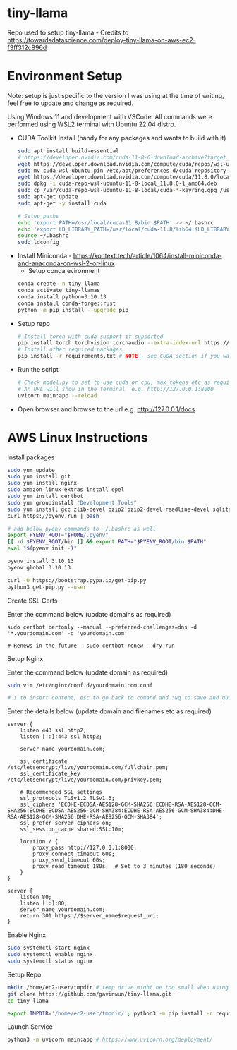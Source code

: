 # tiny-llama

Repo used to setup tiny-llama - Credits to https://towardsdatascience.com/deploy-tiny-llama-on-aws-ec2-f3ff312c896d

# Environment Setup

Note: setup is just specific to the version I was using at the time of writing, feel free to update and change as required.

Using Windows 11 and development with VSCode. All commands were performed using WSL2 terminal with Ubuntu 22.04 distro.

* CUDA Toolkit Install (handy for any packages and wants to build with it)
    ```bash
    sudo apt install build-essential
    # https://developer.nvidia.com/cuda-11-8-0-download-archive?target_os=Linux&target_arch=x86_64&Distribution=WSL-Ubuntu&target_version=2.0&target_type=deb_local
    wget https://developer.download.nvidia.com/compute/cuda/repos/wsl-ubuntu/x86_64/cuda-wsl-ubuntu.pin
    sudo mv cuda-wsl-ubuntu.pin /etc/apt/preferences.d/cuda-repository-pin-600
    wget https://developer.download.nvidia.com/compute/cuda/11.8.0/local_installers/cuda-repo-wsl-ubuntu-11-8-local_11.8.0-1_amd64.deb
    sudo dpkg -i cuda-repo-wsl-ubuntu-11-8-local_11.8.0-1_amd64.deb
    sudo cp /var/cuda-repo-wsl-ubuntu-11-8-local/cuda-*-keyring.gpg /usr/share/keyrings/
    sudo apt-get update
    sudo apt-get -y install cuda

    # Setup paths
    echo 'export PATH=/usr/local/cuda-11.8/bin:$PATH' >> ~/.bashrc
    echo 'export LD_LIBRARY_PATH=/usr/local/cuda-11.8/lib64:$LD_LIBRARY_PATH' >> ~/.bashrc
    source ~/.bashrc
    sudo ldconfig
    ```
* Install Miniconda - https://kontext.tech/article/1064/install-miniconda-and-anaconda-on-wsl-2-or-linux
    * Setup conda evironment 
    ```bash
    conda create -n tiny-llama 
    conda activate tiny-llamas
    conda install python=3.10.13
    conda install conda-forge::rust
    python -m pip install --upgrade pip
    ```
* Setup repo
    ```bash
    # Install torch with cuda support if supported
    pip install torch torchvision torchaudio --extra-index-url https://download.pytorch.org/whl/cu118
    # Install other required packages
    pip install -r requirements.txt # NOTE - see CUDA section if you want to use that instead of CPU
    ```
* Run the script
    ```bash
    # Check model.py to set to use cuda or cpu, max_tokens etc as required
    # An URL will show in the terminal  e.g. http://127.0.0.1:8000 
    uvicorn main:app --reload
    ```
* Open browser and browse to the url e.g. http://127.0.0.1/docs

# AWS Linux Instructions

Install packages
```bash
sudo yum update
sudo yum install git
sudo yum install nginx
sudo amazon-linux-extras install epel
sudo yum install certbot
sudo yum groupinstall "Development Tools"
sudo yum install gcc zlib-devel bzip2 bzip2-devel readline-devel sqlite sqlite-devel openssl-devel tk-devel libffi-devel xz-devel
curl https://pyenv.run | bash

# add below pyenv commands to ~/.bashrc as well
export PYENV_ROOT="$HOME/.pyenv"
[[ -d $PYENV_ROOT/bin ]] && export PATH="$PYENV_ROOT/bin:$PATH"
eval "$(pyenv init -)"

pyenv install 3.10.13
pyenv global 3.10.13

curl -O https://bootstrap.pypa.io/get-pip.py
python3 get-pip.py --user
```

Create SSL Certs

Enter the command below (update domains as required)
```
sudo certbot certonly --manual --preferred-challenges=dns -d '*.yourdomain.com' -d 'yourdomain.com'

# Renews in the future - sudo certbot renew --dry-run
```

Setup Nginx

Enter the command below (update domain as required)
```bash
sudo vim /etc/nginx/conf.d/yourdomain.com.conf

# i to insert content, esc to go back to comand and :wq to save and quite (:qa! to quit without saving)
```
Enter the details below (update domain and filenames etc as required)
```
server {
    listen 443 ssl http2;
    listen [::]:443 ssl http2;

    server_name yourdomain.com;

    ssl_certificate /etc/letsencrypt/live/yourdomain.com/fullchain.pem;
    ssl_certificate_key /etc/letsencrypt/live/yourdomain.com/privkey.pem;

    # Recommended SSL settings
    ssl_protocols TLSv1.2 TLSv1.3;
    ssl_ciphers 'ECDHE-ECDSA-AES128-GCM-SHA256:ECDHE-RSA-AES128-GCM-SHA256:ECDHE-ECDSA-AES256-GCM-SHA384:ECDHE-RSA-AES256-GCM-SHA384:DHE-RSA-AES128-GCM-SHA256:DHE-RSA-AES256-GCM-SHA384';
    ssl_prefer_server_ciphers on;
    ssl_session_cache shared:SSL:10m;

    location / {
        proxy_pass http://127.0.0.1:8000;
        proxy_connect_timeout 60s;
        proxy_send_timeout 60s;
        proxy_read_timeout 180s;  # Set to 3 minutes (180 seconds)
    }
}

server {
    listen 80;
    listen [::]:80;
    server_name yourdomain.com;
    return 301 https://$server_name$request_uri;
}

```

Enable Nginx
```bash
sudo systemctl start nginx
sudo systemctl enable nginx
sudo systemctl status nginx
```

Setup Repo
```bash
mkdir /home/ec2-user/tmpdir # temp drive might be too small when using Amazon Linux, create a tmpdir instead and use that
git clone https://github.com/gavinwun/tiny-llama.git
cd tiny-llama

export TMPDIR='/home/ec2-user/tmpdir/'; python3 -m pip install -r requirements.txt # NOTE - see CUDA section if you want to use that instead of CPU
```

Launch Service
```bash
python3 -m uvicorn main:app # https://www.uvicorn.org/deployment/
```